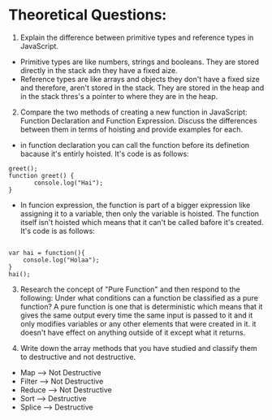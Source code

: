 # Theoretical Questions:

1. Explain the difference between primitive types and reference types in JavaScript.
* Primitive types are like numbers, strings and booleans. They are stored directly in the stack adn they have a fixed aize.
* Reference types are like arrays and objects they don't have a fixed size and therefore, aren't stored in the stack. They are stored in the heap
and in the stack thres's a pointer to where they are in the heap.

2. Compare the two methods of creating a new function in JavaScript: Function Declaration and Function Expression. Discuss the differences between them in terms of hoisting and provide examples for each.
* in function declaration you can call the function before its definetion bacause it's entirly hoisted. It's code is as follows:

``` 
greet();
function greet() {
       console.log("Hai");
}

```

* In funcion expression, the function is part of a bigger expression like assigning it to a variable, then only the variable is hoisted. The function itself isn't hoisted which means that it can't be called bafore it's created. It's code is as follows:

```

var hai = function(){
    console.log("Holaa");
}
hai();

```

3. Research the concept of "Pure Function" and then respond to the following: Under what conditions can a function be classified as a pure function?
A pure function is one that is deterministic which means that it gives the same output every time the same input is passed to it and it only modifies variables or any other elements that were created in it. it doesn't have effect on anything outside of it except what it returns.

4. Write down the array methods that you have studied and classify them to destructive and not destructive.
* Map --> Not Destructive
* Filter --> Not Destructive
* Reduce --> Not Destructive
* Sort --> Destructive
* Splice --> Destructive
